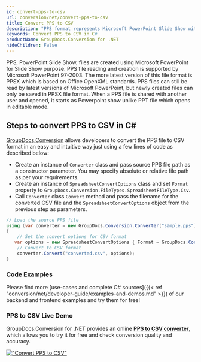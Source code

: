 ```yaml
---
id: convert-pps-to-csv
url: conversion/net/convert-pps-to-csv
title: Convert PPS to CSV
description: "PPS format represents Microsoft PowerPoint Slide Show with .pps extension. Learn how to convert PPS to CSV file programmatically in C# language using GroupDocs.Conversion for .NET library."
keywords: Convert PPS to CSV in C#
productName: GroupDocs.Conversion for .NET
hideChildren: False
---
```


PPS, PowerPoint Slide Show, files are created using Microsoft PowerPoint for Slide Show purpose. PPS file reading and creation is supported by Microsoft PowerPoint 97-2003. The more latest version of this file format is PPSX which is based on Office OpenXML standards. PPS files can still be read by latest versions of Microsoft PowerPoint, but newly created files can only be saved in PPSX file format. When a PPS file is shared with another user and opened, it starts as Powerpoint show unlike PPT file which opens in editable mode. 

## Steps to convert PPS to CSV in C#

[GroupDocs.Conversion](https://products.groupdocs.com/conversion/net) allows developers to convert the PPS file to CSV format in an easy and intuitive way just using a few lines of code as described below:

* Create an instance of `Converter` class and pass source PPS file path as a constructor parameter. You may specify absolute or relative file path as per your requirements. 
* Create an instance of `SpreadsheetConvertOptions` class and set `Format` property to `GroupDocs.Conversion.FileTypes.SpreadsheetFileType.Csv`.
* Call `Converter` class `Convert` method and pass the filename for the converted CSV file and the `SpreadsheetConvertOptions` object from the previous step as parameters.

```csharp
// Load the source PPS file
using (var converter = new GroupDocs.Conversion.Converter("sample.pps"))
{
    // Set the convert options for CSV format
   var options = new SpreadsheetConvertOptions { Format = GroupDocs.Conversion.FileTypes.SpreadsheetFileType.Csv };
    // Convert to CSV format
    converter.Convert("converted.csv", options);
}
```

### Code Examples

Please find more [use-cases and complete C# sources]({{< ref "conversion/net/developer-guide/examples-and-demos.md" >}}) of our backend and frontend examples and try them for free!

### PPS to CSV Live Demo

GroupDocs.Conversion for .NET provides an online [**PPS to CSV converter**](https://products.groupdocs.app/conversion/pps-to-csv), which allows you to try it for free and check conversion quality and accuracy.

[!["Convert PPS to CSV"](conversion/net/images/convert-to-csv/convert-pps-to-csv.png)](https://products.groupdocs.app/conversion/pps-to-csv)